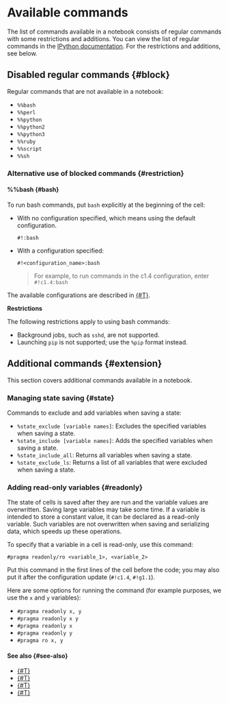 # Available commands

The list of commands available in a notebook consists of regular commands with some restrictions and additions. You can view the list of regular commands in the [IPython documentation](https://ipython.readthedocs.io/en/stable/interactive/magics.html). For the restrictions and additions, see below.

## Disabled regular commands {#block}

Regular commands that are not available in a notebook:
* `%%bash`
* `%%perl`
* `%%python`
* `%%python2`
* `%%python3`
* `%%ruby`
* `%%script`
* `%%sh`

### Alternative use of blocked commands {#restriction}

#### %%bash {#bash}

To run bash commands, put `bash` explicitly at the beginning of the cell:

* With no configuration specified, which means using the default configuration.

   ```
   #!:bash
   ```
* With a configuration specified:

   ```
   #!<configuration_name>:bash
   ```

   > For example, to run commands in the c1.4 configuration, enter `#!c1.4:bash`

The available configurations are described in [{#T}](configurations.md).

**Restrictions**

The following restrictions apply to using bash commands:
* Background jobs, such as `sshd`, are not supported.
* Launching `pip` is not supported; use the `%pip` format instead.

## Additional commands {#extension}

This section covers additional commands available in a notebook.

### Managing state saving {#state}

Commands to exclude and add variables when saving a state:
* `%state_exclude [variable names]`: Excludes the specified variables when saving a state.
* `%state_include [variable names]`: Adds the specified variables when saving a state.
* `%state_include_all`: Returns all variables when saving a state.
* `%state_exclude_ls`: Returns a list of all variables that were excluded when saving a state.

### Adding read-only variables {#readonly}

The state of cells is saved after they are run and the variable values are overwritten. Saving large variables may take some time. If a variable is intended to store a constant value, it can be declared as a read-only variable. Such variables are not overwritten when saving and serializing data, which speeds up these operations.

To specify that a variable in a cell is read-only, use this command:

```
#pragma readonly/ro <variable_1>, <variable_2>
```

Put this command in the first lines of the cell before the code; you may also put it after the configuration update (`#!c1.4`,&nbsp;`#!g1.1`).

Here are some options for running the command (for example purposes, we use the `x` and `y` variables):
* `#pragma readonly x, y`
* `#pragma readonly x y`
* `#pragma readonly x`
* `#pragma readonly y`
* `#pragma ro x, y`


#### See also {#see-also}

* [{#T}](../operations/projects/install-dependencies.md)
* [{#T}](configurations.md)
* [{#T}](limits.md)
* [{#T}](../operations/index.md)